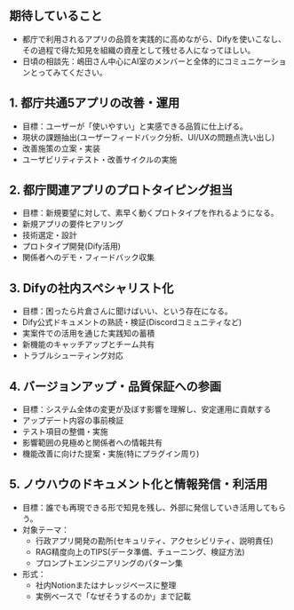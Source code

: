
## 期待していること
- 都庁で利用されるアプリの品質を実践的に高めながら、Difyを使いこなし、その過程で得た知見を組織の資産として残せる人になってほしい。
- 日頃の相談先：嶋田さん中心にAI室のメンバーと全体的にコミュニケーションとってみてください。
## 1. 都庁共通5アプリの改善・運用
- 目標：ユーザーが「使いやすい」と実感できる品質に仕上げる。
- 現状の課題抽出(ユーザーフィードバック分析、UI/UXの問題点洗い出し)
- 改善施策の立案・実装
- ユーザビリティテスト・改善サイクルの実施
## 2. 都庁関連アプリのプロトタイピング担当
- 目標：新規要望に対して、素早く動くプロトタイプを作れるようになる。
- 新規アプリの要件ヒアリング
- 技術選定・設計
- プロトタイプ開発(Dify活用)
- 関係者へのデモ・フィードバック収集
## 3. Difyの社内スペシャリスト化
- 目標：困ったら片倉さんに聞けばいい、という存在になる。
- Dify公式ドキュメントの熟読・検証(Discordコミュニティなど)
- 実案件での活用を通じた実践知の蓄積
- 新機能のキャッチアップとチーム共有
- トラブルシューティング対応
## 4. バージョンアップ・品質保証への参画
- 目標：システム全体の変更が及ぼす影響を理解し、安定運用に貢献する
- アップデート内容の事前検証
- テスト項目の整備・実施
- 影響範囲の見極めと関係者への情報共有
- 機能改善に向けた提案・実施(特にプラグイン周り)

## 5. ノウハウのドキュメント化と情報発信・利活用
- 目標：誰でも再現できる形で知見を残し、外部に発信していき活用してもらう。
- 対象テーマ：
	- 行政アプリ開発の勘所(セキュリティ、アクセシビリティ、説明責任)
	- RAG精度向上のTIPS(データ準備、チューニング、検証方法)
	- プロンプトエンジニアリングのパターン集
- 形式：
	- 社内Notionまたはナレッジベースに整理
	- 実例ベースで「なぜそうするのか」まで記載
